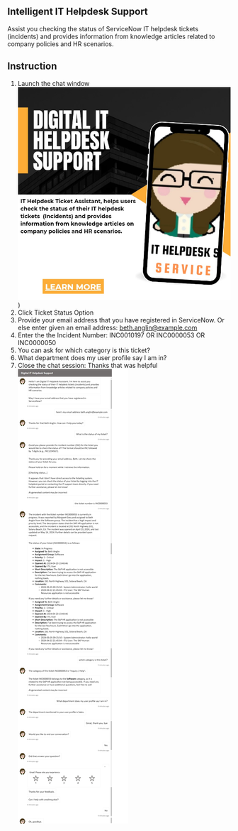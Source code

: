 ## Intelligent IT Helpdesk Support
Assist you checking the status of ServiceNow IT helpdesk tickets (incidents) and provides information from knowledge articles related to company policies and HR scenarios.

## Instruction
1. Launch the chat window <br>
[![image](https://github.com/bacdillon/Projects/blob/main/img/09.jpg)](https://bacdillon.github.io/Digital-IT-Helpdesk-Support/))
3. Click Ticket Status Option <br>
4. Provide your email address that you have registered in ServiceNow. Or else enter given an email address: beth.anglin@example.com <br>
5. Enter the the Incident Number: INC0010197 OR INC0000053 OR INC0000050 <br>
6. You can ask for which category is this ticket? <br>
7. What department does my user profile say I am in? <br>
8. Close the chat session: Thanks that was helpful
 ![IMAGE ALT TEXT HERE](https://github.com/bacdillon/Digital-IT-Helpdesk-Support/blob/main/img/chat.png)

